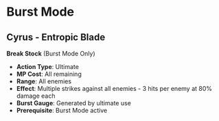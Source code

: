 # Burst Mode

## Cyrus - Entropic Blade

**Break Stock** (Burst Mode Only)
- **Action Type**: Ultimate
- **MP Cost**: All remaining
- **Range**: All enemies
- **Effect**: Multiple strikes against all enemies - 3 hits per enemy at 80% damage each
- **Burst Gauge**: Generated by ultimate use
- **Prerequisite**: Burst Mode active

## 